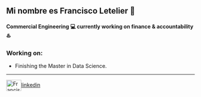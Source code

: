 ## Mi nombre es Francisco Letelier 👋
#### Commercial Engineering 💻 currently working on finance & accountability ♨️




### Working on:
- Finishing the Master in Data Science.

___


<a href="https://www.linkedin.com/in/francisco-letelier-castro/" target="blank"><img align="center" src="https://cdn.jsdelivr.net/npm/simple-icons@3.0.1/icons/linkedin.svg" alt="Francisco Letelier" height="30" width="40" />linkedin</a>

